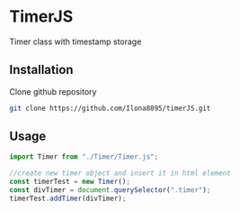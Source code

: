 # TimerJS

Timer class with timestamp storage

## Installation

Clone github repository

```bash
git clone https://github.com/Ilona8895/timerJS.git
```

## Usage

```javascript
import Timer from "./Timer/Timer.js";

//create new timer object and insert it in html element
const timerTest = new Timer();
const divTimer = document.querySelector(".timer");
timerTest.addTimer(divTimer);


```
